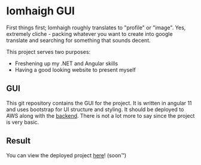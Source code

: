 # Iomhaigh GUI

First things first; Iomhaigh roughly translates to "profile" or "image". Yes, extremely cliche - packing whatever you want to create into google translate and searching for something that sounds decent.

This project serves two purposes:

- Freshening up my .NET and Angular skills
- Having a good looking website to present myself

## GUI

This git repository contains the GUI for the project. It is written in angular 11 and uses bootstrap for UI structure and styling. It should be deployed to AWS along with the [backend](https://github.com/Waidmann/iomhaigh-api). There is not a lot more to say since the project is very basic.

## Result

You can view the deployed project [here](http://www.waidmann.dev/)! (soon™)
